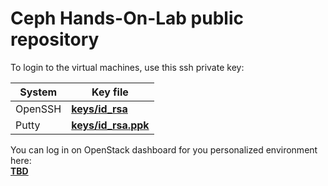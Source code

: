 Ceph Hands-On-Lab public repository
===================================

To login to the virtual machines, use this ssh private key:

| System   | Key file                                                                                                    |
| -------- | ----------------------------------------------------------------------------------------------------------- |
| OpenSSH | **[keys/id_rsa](https://raw.githubusercontent.com/Open-I-Beam/ceph-hands-on-lab/master/keys/id_rsa)**        |
| Putty   | **[keys/id_rsa.ppk](https://raw.githubusercontent.com/Open-I-Beam/ceph-hands-on-lab/master/keys/id_rsa.ppk)** |

You can log in on OpenStack dashboard for you personalized environment here:  
**[TBD]()**
